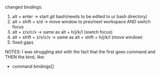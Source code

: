 changed bindings:
  1) alt + enter -> start git bash(needs to be edited to ur bash directory)
  2) alt + shift + s/d -> move window to prev/next workspace AND switch focus
  3) alt + z/x/c/v -> same as alt + h/j/k/l (siwtch focus)
  4) alt + shift + z/x/c/v -> same as alt + shift + h/j/k/l (move window)
  5) fixed gaps

NOTES:
  I was struggling alot with the fact that the first goes command and THEN the bind, like:
  - command
    bindings[]
